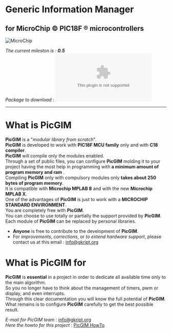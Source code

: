 # Generic Information Manager
## for MicroChip © PIC18F ® microcontrollers
![MicroChip](http://gkript.org/PIC-MCU-Chip.png)

_The current mileston is : **0.5**_   
_Package to download_ : ![PicGIM 0.5-0](http://www.gkript.org/resources/PicGIM_05_installer.exe) 

***

# What is PicGIM
**PicGIM** is a "_modular library from scratch_".  
**PicGIM** is developed to work with **PIC18F MCU family** only and with **C18 compiler**.   
**PicGIM** will compile only the modules enabled.   
Through a set of public files, you can configure **PicGIM** molding it to your project having the most help in programming with **a minimum amount of program memory and ram** .   
Compiling **PicGIM** only with compulsory modules only **takes about 250 bytes of program memory**.   
It is compatible with **Microchip MPLAB 8** and with the new **Microchip MPLAB X**.   
One of the advantages of **PicGIM** is just to work with a **MICROCHIP STANDARD ENVIRONMENT**.   
You are completely free with **PicGIM**.   
You can choose to use totally or partially the support provided by **PicGIM**.   
Each module of **PicGIM** can be replaced by personal libraries.   
* **Anyone** is free to contribute to the development of **PicGIM**.   
* For _improvements_, _corrections_, or _to extend hardware support_, please contact us at this email : info@gkript.org 

# What is PicGIM for
**PicGIM** is **essential** in a project in order to dedicate all available time only to the main algorithm.   
So you no longer have to think about the management of timers, pwm or display, and even interrupts.   
Through this clear documentation you will know the full potential of **PicGIM**.   
What remains is to configure **PicGIM** carefully to get the best possible result.   

_E-mail for PicGIM team_ : info@gkript.org   
_Here the howto for this project_ : [PicGIM HowTo](http://howto.gkript.org/picgim/0.5/)

